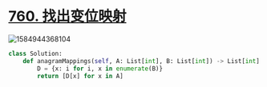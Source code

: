 # [760. 找出变位映射](https://leetcode-cn.com/problems/find-anagram-mappings/)

![1584944368104](C:\Users\75043\AppData\Roaming\Typora\typora-user-images\1584944368104.png)



```python
class Solution:
    def anagramMappings(self, A: List[int], B: List[int]) -> List[int]:
        D = {x: i for i, x in enumerate(B)}
        return [D[x] for x in A]
```

